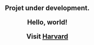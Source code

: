 <html lang="en">
  <body style="text-align:center;">
    <h2>Projet under development.</p>
    <p>Hello, world!</p>
    <p></p>
    <p>Visit <a href="https://www.harvard.edu/">Harvard</a></p>
  </body>
</html>

